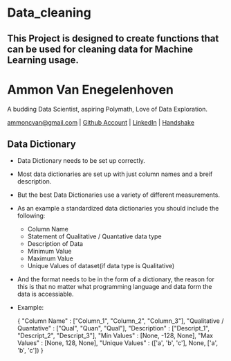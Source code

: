 # Data_cleaning
 This Project is designed to create functions that can be used for cleaning data for Machine Learning usage.
---
# Ammon Van Enegelenhoven
A budding Data Scientist, aspiring Polymath, Love of Data Exploration.

<div id="webaddress">
<a href="ammoncvan@gmail.com">ammoncvan@gmail.com</a>
| <a href="https://github.com/vanman247">Github Account</a>
| <a href="www.linkedin.com/in/ammon-van-engelenhoven">LinkedIn</a>
| <a href="https://app.joinhandshake.com/stu/users/12645338">Handshake</a>
</div>

## Data Dictionary

- Data Dictionary needs to be set up correctly.

- Most data dictionaries are set up with just column names and a breif description.

- But the best Data Dictionaries use a variety of different measurements.

- As an example a standardized data dictionaries you should include the following:

    - Column Name
    - Statement of Qualitative / Quantative data type
    - Description of Data
    - Minimum Value
    - Maximum Value
    - Unique Values of dataset(if data type is Qualitative)

- And the format needs to be in the form of a dictionary, the reason for this is that no matter what programming language and data form the data is accessiable.

- Example:

    {
    "Column Name" : ["Column_1", "Column_2", "Column_3"],
    "Qualitative / Quantative" : ["Qual", "Quan", "Qual"],
    "Description" : ["Descript_1", "Descript_2", "Descript_3"],
    "Min Values" : [None, -128, None],
    "Max Values" : [None, 128, None],
    "Unique Values" : (['a', 'b', 'c'], None, ['a', 'b', 'c'])
    }